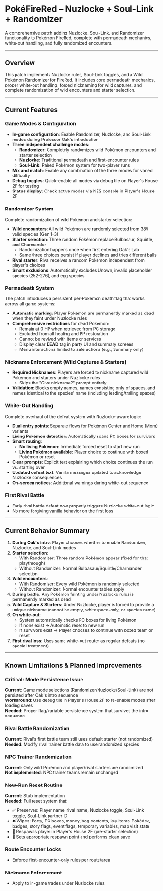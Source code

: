 # PokéFireRed – Nuzlocke + Soul-Link + Randomizer

A comprehensive patch adding Nuzlocke, Soul-Link, and Randomizer functionality to Pokémon FireRed, complete with permadeath mechanics, white-out handling, and fully randomized encounters.

---

## Overview

This patch implements Nuzlocke rules, Soul-Link toggles, and a Wild Pokémon Randomizer for FireRed. It includes core permadeath mechanics, proper white-out handling, forced nicknaming for wild captures, and complete randomization of wild encounters and starter selection.

---

## Current Features

### Game Modes & Configuration

- **In-game configuration**: Enable Randomizer, Nuzlocke, and Soul-Link modes during Professor Oak's introduction
- **Three independent challenge modes**:
  - **Randomizer**: Completely randomizes wild Pokémon encounters and starter selection
  - **Nuzlocke**: Traditional permadeath and first-encounter rules
  - **Soul-Link**: Paired Pokémon system for two-player runs
- **Mix and match**: Enable any combination of the three modes for varied difficulty
- **Debug toggles**: Quick-enable all modes via debug tile on Player's House 2F for testing
- **Status display**: Check active modes via NES console in Player's House 2F

### Randomizer System

Complete randomization of wild Pokémon and starter selection:

- **Wild encounters**: All wild Pokémon are randomly selected from 385 valid species (Gen 1-3)
- **Starter selection**: Three random Pokémon replace Bulbasaur, Squirtle, and Charmander
  - Randomization happens once when first entering Oak's Lab
  - Same three choices persist if player declines and tries different balls
- **Rival starter**: Rival receives a random Pokémon independent from player's choices
- **Smart exclusions**: Automatically excludes Unown, invalid placeholder species (252-276), and egg species

### Permadeath System

The patch introduces a persistent per-Pokémon death flag that works across all game systems:

- **Automatic marking**: Player Pokémon are permanently marked as dead when they faint under Nuzlocke rules
- **Comprehensive restrictions** for dead Pokémon:
  - Remain at 0 HP when retrieved from PC storage
  - Excluded from all healing and PP restoration
  - Cannot be revived with items or services
  - Display clear **DEAD** tag in party UI and summary screens
  - Menu interactions limited to safe actions (e.g., Summary only)

### Nickname Enforcement (Wild Captures & Starters)

- **Required Nicknames**: Players are forced to nickname captured wild Pokémon and starters under Nuzlocke rules
  - Skips the "Give nickname?" prompt entirely
- **Validation**: Blocks empty names, names consisting only of spaces, and names identical to the species' name (including leading/trailing spaces)

### White-Out Handling

Complete overhaul of the defeat system with Nuzlocke-aware logic:

- **Dual entry points**: Separate flows for Pokémon Center and Home (Mom) variants
- **Living Pokémon detection**: Automatically scans PC boxes for survivors
- **Smart routing**:
  - **No living Pokémon**: Immediate forced reset to start new run
  - **Living Pokémon available**: Player choice to continue with boxed Pokémon or reset
- **Clear prompts**: Explicit text explaining which choice continues the run vs. starting over
- **Updated defeat text**: Vanilla messages updated to acknowledge Nuzlocke consequences
- **On-screen notices**: Additional warnings during white-out sequence

### First Rival Battle

- Early rival battle defeat now properly triggers Nuzlocke white-out logic
- No more forgiving vanilla behavior on the first loss

---

## Current Behavior Summary

1. **During Oak's intro**: Player chooses whether to enable Randomizer, Nuzlocke, and Soul-Link modes
2. **Starter selection**: 
   - With Randomizer: Three random Pokémon appear (fixed for that playthrough)
   - Without Randomizer: Normal Bulbasaur/Squirtle/Charmander selection
3. **Wild encounters**: 
   - With Randomizer: Every wild Pokémon is randomly selected
   - Without Randomizer: Normal encounter tables apply
4. **During battle**: Any Pokémon fainting under Nuzlocke rules is permanently marked as dead
5. **Wild Capture & Starters**: Under Nuzlocke, player is forced to provide a unique nickname (cannot be empty, whitespace-only, or species name)
6. **On white-out**:
   - System automatically checks PC boxes for living Pokémon
   - If none exist → Automatic reset to new run
   - If survivors exist → Player chooses to continue with boxed team or reset
7. **First rival loss**: Uses same white-out router as regular defeats (no special treatment)

---

## Known Limitations & Planned Improvements

### Critical: Mode Persistence Issue

**Current**: Game mode selections (Randomizer/Nuzlocke/Soul-Link) are not persisted after Oak's intro sequence  
**Workaround**: Use debug tile in Player's House 2F to re-enable modes after loading saves  
**Needed**: Proper flag/variable persistence system that survives the intro sequence

### Rival Battle Randomization

**Current**: Rival's first battle team still uses default starter (not randomized)  
**Needed**: Modify rival trainer battle data to use randomized species

### NPC Trainer Randomization

**Current**: Only wild Pokémon and player/rival starters are randomized  
**Not implemented**: NPC trainer teams remain unchanged

### New-Run Reset Routine

**Current**: Stub implementation  
**Needed**: Full reset system that:

- ✅ Preserves: Player name, rival name, Nuzlocke toggle, Soul-Link toggle, Soul-Link partner ID
- ❌ Wipes: Party, PC boxes, money, bag contents, key items, Pokédex, badges, story flags, event flags, temporary variables, map visit state
- 🎯 Respawns player in Player's House 2F (pre-starter selection)
- 💾 Sets appropriate respawn point and performs clean save

### Route Encounter Locks

- Enforce first-encounter-only rules per route/area

### Nickname Enforcement

- Apply to in-game trades under Nuzlocke rules